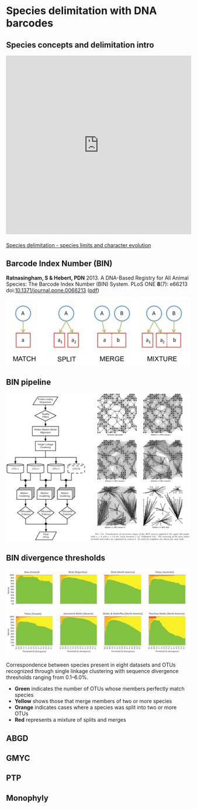 Species delimitation with DNA barcodes
======================================

Species concepts and delimitation intro
---------------------------------------

<iframe 
	src="https://www.slideshare.net/slideshow/embed_code/key/qAVPsxv5tsT43S" 
	width="595" 
	height="485" 
	frameborder="0" 
	marginwidth="0" 
	marginheight="0" 
	scrolling="no" 
	style="border:1px solid #CCC; border-width:1px; margin-bottom:5px; max-width: 100%;" 
	allowfullscreen> 
</iframe> 

[Species delimitation - species limits and character evolution](https://www.slideshare.net/rvosa/species-delimitation-species-limits-and-character-evolution)

Barcode Index Number (BIN)
--------------------------

**Ratnasingham, S & Hebert, PDN** 2013. A DNA-Based Registry for All Animal Species: The 
Barcode Index Number (BIN) System. PLoS ONE **8**(7): e66213
doi:[10.1371/journal.pone.0066213](https://doi.org/10.1371/journal.pone.0066213)
([pdf](BIN.pdf))

![](BIN_splitmerge.png)

BIN pipeline
------------

![](BIN_pipelineMCL.png)

BIN divergence thresholds
-------------------------

![](BIN_divergence.png)

Correspondence between species present in eight datasets and OTUs recognized 
through single linkage clustering with sequence divergence thresholds ranging from 
0.1–6.0%. 

- **Green** indicates the number of OTUs whose members perfectly match species
- **Yellow** shows those that merge members of two or more species
- **Orange** indicates cases where a species was split into two or more OTUs
- **Red** represents a mixture of splits and merges

ABGD
----

GMYC
----

PTP
---

Monophyly
---------